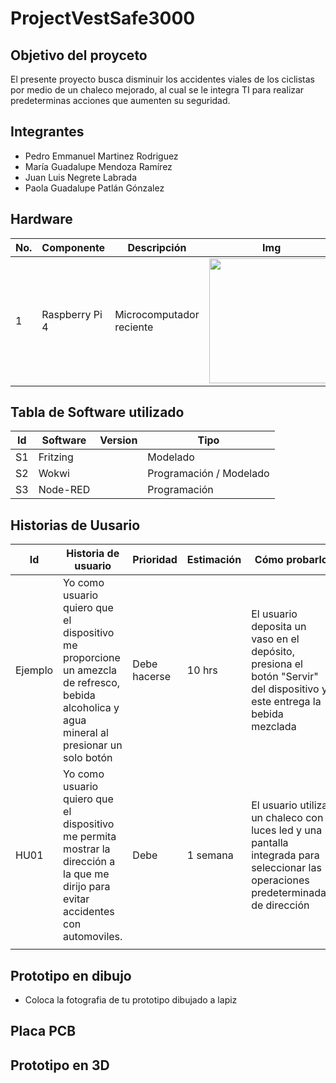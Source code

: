 # ProjectVestSafe3000
## Objetivo del proyceto
El presente proyecto busca disminuir los accidentes viales de los ciclistas por medio de un chaleco mejorado, al cual se le integra TI para realizar predeterminas acciones que aumenten su seguridad. 
## Integrantes
- Pedro Emmanuel Martinez Rodriguez 
- María Guadalupe Mendoza Ramírez
- Juan Luis Negrete Labrada
- Paola Guadalupe Patlán Gónzalez


## Hardware 
| No. | Componente | Descripción | Img | Costo | Cantidad |
|-----|------------|-------------|-----|-------|----------|
|1|Raspberry Pi 4| Microcomputador reciente |<img src="https://github.com/maramendoza692/ProjectDDI/assets/90641538/aaeeb58b-1a7e-4871-99fc-630b43401b6d" width= "200px"/> |$169 | 1 |

## Tabla de Software utilizado
| Id | Software | Version | Tipo |
|----|----------|---------|------|
| S1 | Fritzing |         |Modelado|
| S2 | Wokwi    |         | Programación / Modelado |
| S3 | Node-RED |         |Programación |

## Historias de Uusario
| Id | Historia de usuario | Prioridad | Estimación | Cómo probarlo | Responsable |
|----|---------------------|-----------|------------|---------------|-------------|
|Ejemplo| Yo como usuario quiero que el dispositivo me proporcione un amezcla de refresco, bebida alcoholica y agua mineral al presionar un solo botón | Debe hacerse | 10 hrs | El usuario deposita un vaso en el depósito, presiona el botón "Servir" del dispositivo y este entrega la bebida mezclada| Luis Negrete |
|HU01|Yo como usuario quiero que el dispositivo me permita mostrar la dirección a la que me dirijo para evitar accidentes con automoviles.|Debe|1 semana|El usuario utiliza un chaleco con luces led y una pantalla integrada para seleccionar las operaciones predeterminadas de dirección|N/D|
|    |                     |           |            |               |             |

## Prototipo en dibujo
- Coloca la fotografia de tu prototipo dibujado a lapiz

## Placa PCB

## Prototipo en 3D
